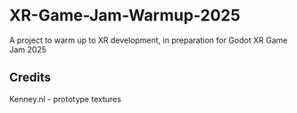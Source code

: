 # XR-Game-Jam-Warmup-2025
A project to warm up to XR development, in preparation for Godot XR Game Jam 2025

## Credits
Kenney.nl - prototype textures
